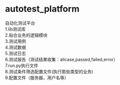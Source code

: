 # autotest_platform
自动化测试平台  
1.lib测试库  
2.贴合业务的逻辑模块  
3.测试用例  
4.测试数据  
5.测试日志  
6.测试报告（测试结果收集：allcase,passed,failed,error）  
7.run.py执行文件  
8.测试条件筛选配置文件(执行那些类型的业务)  
9.配置文件（服务器，用户名等）  
